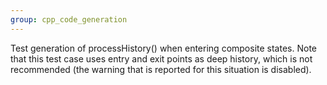 ```yaml
---
group: cpp_code_generation
---
```

Test generation of processHistory() when entering composite states.
Note that this test case uses entry and exit points as deep history, which is not recommended (the warning that is reported for this situation is disabled).
